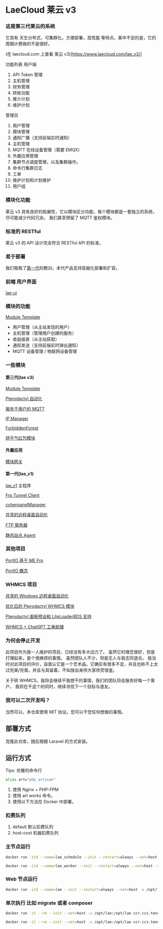 # LaeCloud 莱云 v3

### 这是第三代莱云的系统
它具有 天生分布式，可集群化，方便部署，高性能 等特点。美中不足的是，它的周期计费做的不是很好。

(在 laecloud.com 上查看 莱云 v3)[https://www.laecloud.com/lae_v3/]

功能列表
用户端
1. API Token 管理
2. 主机管理
3. 财务管理
4. 转账功能
5. 推介计划
6. 维护计划

管理员
1. 用户管理
2. 模块管理
3. 通知广播（支持前端实时通知）
4. 主机管理
5. MQTT 在线设备管理（需要 EMQX）
6. 外置应用管理
7. 集群节点调度管理，以及集群操作。
8. 命令行集群日志
9. 工单
10. 维护计划和计划维护
11. 用户组



### 模块化功能
莱云 v3 具有良好的拓展性，它以模块区分功能，每个模块都是一套独立的系统，尽可能减少代码冗余。
我们甚至预留了 MQTT 鉴权模块。

### 标准的 RESTful
莱云 v3 的 API 设计完全符合 RESTful API 的标准。

### 易于部署
我们吸取了[第一代](https://github.com/loliart-lae/lae_v1)的教训，本代产品支持容器化部署和扩容。

### 前端 用户界面
[lae-ui](https://github.com/iVampireSP/lae-ui)

### 模块的功能
[Module Template](https://github.com/iVampireSP/lae-example-module)

- 用户管理（从主站发现的用户）
- 主机管理（管理用户创建的服务）
- 收益报表（从主站获取）
- 通知发送（支持前端实时弹出通知）
- MQTT 设备管理 / 物联网设备管理

### 一些模块

#### 第三代(lae v3)

[Module Template](https://github.com/iVampireSP/lae-example-module)

[Pterodactyl 自动化](https://github.com/iVampireSP/lae-module-pterodactyl)

[服务于用户的 MQTT](https://github.com/iVampireSP/lae-module-user-mqtt)

[IP Manager](https://github.com/iVampireSP/lae-ip-manager)

[ForbiddenForest](https://github.com/iVampireSP/lae-forbiddenforest)

[拼手气红包模块](https://github.com/iVampireSP/lae-redpacket)

#### 外置应用
[模块网关](https://github.com/iVampireSP/lae-gateway)

#### 第一代(lae_v1)
[lae_v1](https://github.com/orgs/loliart-lae/repositories) 主程序

[Frp Tunnel Client](https://github.com/loliart-lae/lae-tunnel-client)

[cyberpanelManager](https://github.com/loliart-lae/lm-cyberpanelManager)

[共享的远程桌面自动化](https://github.com/loliart-lae/lae-windows-agent)

[FTP 服务器](https://github.com/loliart-lae/lae-ftp-server)

[静态站点 Agent](https://github.com/loliart-lae/lae-staticSite-agent)


### 其他项目

[PortIO 基于 ME Frp](https://github.com/LaeCloud/PortIO)

[PortIO 概念](https://www.laecloud.com/portio-concept/)

### WHMCS 项目

[共享的 Windows 远程桌面自动化](https://www.laecloud.com/shared-desktop-automatic/)

[优化后的 Pterodactyl WHMCS 模块](https://www.laecloud.com/optimized-pterodactyl-whmcs-module/)

[Pterodactyl 面板预设和 LiteLoaderBDS 支持](https://www.laecloud.com/pterodactyl-cn/)

[WHMCS + ChatGPT 工单助理](https://www.laecloud.com/whmcs-gpt-%e5%b7%a5%e5%8d%95%e5%8a%a9%e7%90%86/)


### 为何会停止开发
此项目作为我一人维护的项目，已经没有多大动力了。
虽然它的理念很好，但是打理起来，是个很麻烦的事情。
虽然团队人不少，但是无人与我志同道合。
我当时对此项目的评价，自我认它是一个艺术品。它确实有很多不足，并且也称不上太过完美/完善。并且与其留着，不如放出来供大家欣赏借鉴。

关于转 WHMCS。我将会继续干我想干的事情，我们的团队将会服务好每一个客户。
我将在干这个的同时，继续寻找下一个目标与道友。

### 我可以二次开发吗？
当然可以，本仓库使用 MIT 协议。您可以干您任何想做的事情。


## 部署方式

克隆此仓库，随后根据 Laravel 的方式安装。


## 运行方式

Tips: 优雅的命令行
```bash
alias art="php artisan"
```

1. 使用 Nginx + PHP-FPM
2. 使用 art works 命令。
3. 使用以下方法在 Docker 中部署。

### 扣费队列
1. default 默认扣费队列
2. host-cost 机器扣费队列

### 主节点运行
```bash
docker run -itd --name=lae_schedule --init --restart=always --net=host -v /opt/lae:/opt/lae ccr.ccs.tencentyun.com/laecloud/cafe:latte art schedule:work

docker run -itd --name=lae_worker --init --restart=always --net=host -v /opt/lae:/opt/lae ccr.ccs.tencentyun.com/laecloud/cafe:latte art queue:work --queue=default,host-cost,notifications
```

### Web 节点运行
```bash
docker run -itd --name=lae --init --restart=always --net=host -v /opt/lae:/opt/lae ccr.ccs.tencentyun.com/laecloud/cafe:latte art works
```


### 单次执行 比如 migrate 或者 composer
```bash
docker run -it --rm --init --net=host -v /opt/lae:/opt/lae ccr.ccs.tencentyun.com/laecloud/cafe:latte php
```
```bash
docker run -it --rm --init --net=host -v /opt/lae:/opt/lae ccr.ccs.tencentyun.com/laecloud/cafe:latte art
```
